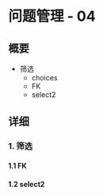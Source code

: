 # 问题管理 - 04

## 概要

- 筛选
  - choices
  - FK
  - select2



## 详细

### 1. 筛选

#### 1.1 FK

#### 1.2 select2